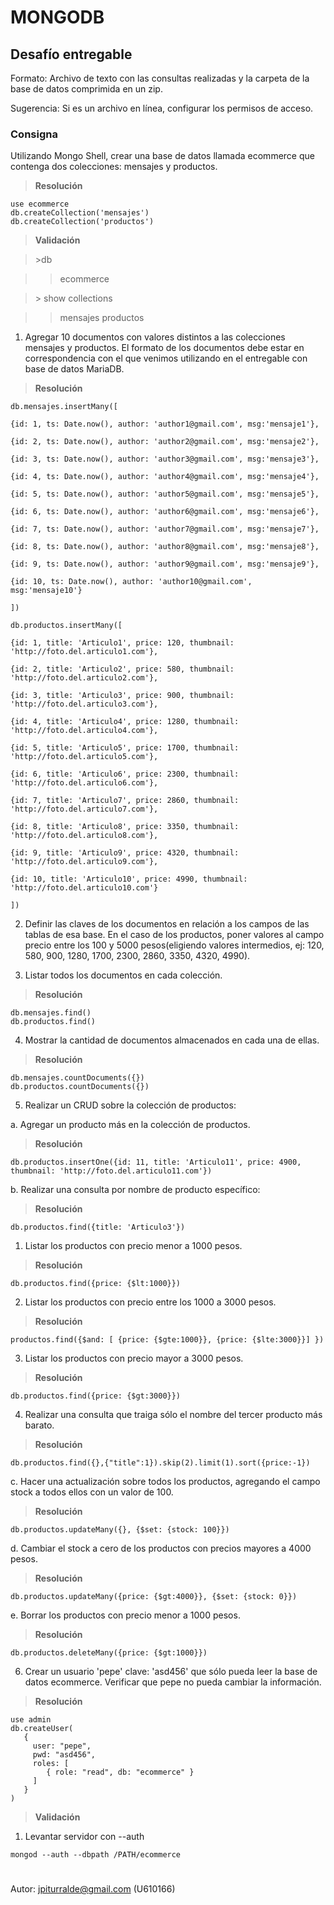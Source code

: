 
# MONGODB

  

## Desafío entregable

Formato: Archivo de texto con las consultas realizadas y la carpeta de la base de datos comprimida en un zip.

Sugerencia: Si es un archivo en línea, configurar los permisos de acceso.

  

### Consigna

Utilizando Mongo Shell, crear una base de datos llamada ecommerce que contenga dos colecciones: mensajes y productos.



>**Resolución**
```
use ecommerce
db.createCollection('mensajes')
db.createCollection('productos')
```

>**Validación**

>  \>db

>>ecommerce

>\> show collections

>>mensajes
>>productos

  
  

1. Agregar 10 documentos con valores distintos a las colecciones mensajes y productos. El formato de los documentos debe estar en correspondencia con el que venimos utilizando en el entregable con base de datos MariaDB.

>**Resolución**

  
```
db.mensajes.insertMany([

{id: 1, ts: Date.now(), author: 'author1@gmail.com', msg:'mensaje1'},

{id: 2, ts: Date.now(), author: 'author2@gmail.com', msg:'mensaje2'},

{id: 3, ts: Date.now(), author: 'author3@gmail.com', msg:'mensaje3'},

{id: 4, ts: Date.now(), author: 'author4@gmail.com', msg:'mensaje4'},

{id: 5, ts: Date.now(), author: 'author5@gmail.com', msg:'mensaje5'},

{id: 6, ts: Date.now(), author: 'author6@gmail.com', msg:'mensaje6'},

{id: 7, ts: Date.now(), author: 'author7@gmail.com', msg:'mensaje7'},

{id: 8, ts: Date.now(), author: 'author8@gmail.com', msg:'mensaje8'},

{id: 9, ts: Date.now(), author: 'author9@gmail.com', msg:'mensaje9'},

{id: 10, ts: Date.now(), author: 'author10@gmail.com', msg:'mensaje10'}

])

db.productos.insertMany([

{id: 1, title: 'Articulo1', price: 120, thumbnail: 'http://foto.del.articulo1.com'},

{id: 2, title: 'Articulo2', price: 580, thumbnail: 'http://foto.del.articulo2.com'},

{id: 3, title: 'Articulo3', price: 900, thumbnail: 'http://foto.del.articulo3.com'},

{id: 4, title: 'Articulo4', price: 1280, thumbnail: 'http://foto.del.articulo4.com'},

{id: 5, title: 'Articulo5', price: 1700, thumbnail: 'http://foto.del.articulo5.com'},

{id: 6, title: 'Articulo6', price: 2300, thumbnail: 'http://foto.del.articulo6.com'},

{id: 7, title: 'Articulo7', price: 2860, thumbnail: 'http://foto.del.articulo7.com'},

{id: 8, title: 'Articulo8', price: 3350, thumbnail: 'http://foto.del.articulo8.com'},

{id: 9, title: 'Articulo9', price: 4320, thumbnail: 'http://foto.del.articulo9.com'},

{id: 10, title: 'Articulo10', price: 4990, thumbnail: 'http://foto.del.articulo10.com'}

])
```
  

2. Definir las claves de los documentos en relación a los campos de las tablas de esa base. En el caso de los productos, poner valores al campo precio entre los 100 y 5000 pesos(eligiendo valores intermedios, ej: 120, 580, 900, 1280, 1700, 2300, 2860, 3350, 4320, 4990).

3. Listar todos los documentos en cada colección.
>**Resolución**
````
db.mensajes.find()
db.productos.find()
````
4. Mostrar la cantidad de documentos almacenados en cada una de ellas.
>**Resolución**
````
db.mensajes.countDocuments({})
db.productos.countDocuments({})
````
  

5. Realizar un CRUD sobre la colección de productos:

a. Agregar un producto más en la colección de productos.
>**Resolución**
````
db.productos.insertOne({id: 11, title: 'Articulo11', price: 4900, thumbnail: 'http://foto.del.articulo11.com'})
````
b. Realizar una consulta por nombre de producto específico:
>**Resolución**
````
db.productos.find({title: 'Articulo3'})
````
1. Listar los productos con precio menor a 1000 pesos.
>**Resolución**
````
db.productos.find({price: {$lt:1000}})
````
2. Listar los productos con precio entre los 1000 a 3000 pesos.
>**Resolución**
````
productos.find({$and: [ {price: {$gte:1000}}, {price: {$lte:3000}}] })
````
3. Listar los productos con precio mayor a 3000 pesos.
>**Resolución**
````
db.productos.find({price: {$gt:3000}})
````
4. Realizar una consulta que traiga sólo el nombre del tercer producto más barato.
>**Resolución**
````
db.productos.find({},{"title":1}).skip(2).limit(1).sort({price:-1})
````
  

c. Hacer una actualización sobre todos los productos, agregando el campo stock a todos ellos con un valor de 100.
>**Resolución**
````
db.productos.updateMany({}, {$set: {stock: 100}})
````

d. Cambiar el stock a cero de los productos con precios mayores a 4000 pesos.
>**Resolución**
````
db.productos.updateMany({price: {$gt:4000}}, {$set: {stock: 0}})
````

e. Borrar los productos con precio menor a 1000 pesos.
>**Resolución**
````
db.productos.deleteMany({price: {$gt:1000}})
````

6. Crear un usuario 'pepe' clave: 'asd456' que sólo pueda leer la base de datos ecommerce. Verificar que pepe no pueda cambiar la información.
>**Resolución**
````
use admin
db.createUser(
   {
     user: "pepe",
     pwd: "asd456",
     roles: [
        { role: "read", db: "ecommerce" }
     ]
   }
)
````
>**Validación**
1. Levantar servidor con --auth
````
mongod --auth --dbpath /PATH/ecommerce 
````

#

Autor: jpiturralde@gmail.com (U610166)
